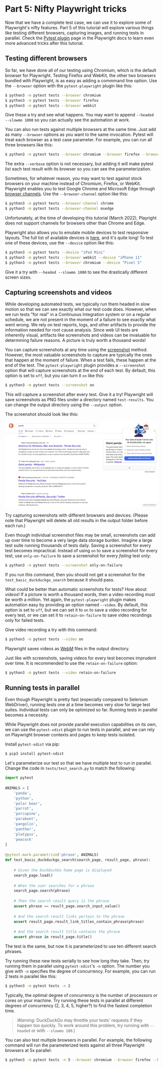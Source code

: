 # Part 5: Nifty Playwright tricks

Now that we have a complete test case, we can use it to explore some of Playwright's nifty features.
Part 5 of this tutorial will explore various things like testing different browsers, capturing images, and running tests in parallel.
Check the [Pytest plugin](https://playwright.dev/python/docs/test-runners) page
in the Playwright docs to learn even more advanced tricks after this tutorial.


## Testing different browsers

So far, we have done all of our testing using Chromium, which is the default browser for Playwright.
Testing Firefox and WebKit, the other two browsers bundled with Playwright, is as easy as adding a commmand line option.
Use the `--browser` option with the `pytest-playwright` plugin like this:

```bash
$ python3 -m pytest tests --browser chromium
$ python3 -m pytest tests --browser firefox
$ python3 -m pytest tests --browser webkit
```

Give these a try and see what happens.
You may want to append `--headed --slowmo 1000` so you can actually see the automation at work.

You can also run tests against multiple browsers at the same time.
Just add as many `--browser` options as you want to the same invocation.
Pytest will treat each browser as a test case parameter.
For example, you can run all three browsers like this:

```bash
$ python3 -m pytest tests --browser chromium --browser firefox --browser webkit --verbose
```

The extra `--verbose` option is not necessary,
but adding it will make pytest list each test result with its browser so you can see the parameterization.

Sometimes, for whatever reason, you may want to test against stock browsers on your machine instead of Chromium, Firefox, or WebKit.
Playwright enables you to test Google Chrome and Microsoft Edge through
[browser channels](https://playwright.dev/python/docs/browsers/#google-chrome--microsoft-edge).
Use the `--browser-channel` option like this:

```bash
$ python3 -m pytest tests --browser-channel chrome
$ python3 -m pytest tests --browser-channel msedge
```

Unfortunately, at the time of developing this tutorial (March 2022),
Playright does not support channels for browsers other than Chrome and Edge.

Playwright also allows you to emulate mobile devices to test responsive layouts.
The full list of available devices is
[here](https://github.com/microsoft/playwright/blob/master/packages/playwright-core/src/server/deviceDescriptorsSource.json),
and it's quite long!
To test one of these devices, use the `--device` option like this:

```bash
$ python3 -m pytest tests --device "iPad Mini"
$ python3 -m pytest tests --browser webkit --device "iPhone 11"
$ python3 -m pytest tests --browser chromium --device "Pixel 5"
```

Give it a try with `--headed --slowmo 1000` to see the drastically different screen sizes.


## Capturing screenshots and videos

While developing automated tests,
we typically run them headed in slow motion so that we can see exactly what our test code does.
However, when we run tests "for real" in a Continuous Integration system or on a regular schedule,
we are not present in the moment of a failure to see exactly what went wrong.
We rely on test reports, logs, and other artifacts to provide the information needed for root cause analysis.
Since web UI tests are inherently visual,
artifacts like screenshots and videos can be invaluable for determining failure reasons.
A picture is truly worth a thousand words!

You can capture screenshots at any time using the
[screenshot](https://playwright.dev/python/docs/api/class-page#page-screenshot) method.
However, the most valuable screenshots to capture are typically the ones that happen at the moment of failure.
When a test fails, these happen at the end of the test.
The `pytest-playwright` plugin provides a `--screenshot` option that will capture screenshots at the end of each test.
By default, this option is set to `off`, but you can turn it `on` like this:

```bash
$ python3 -m pytest tests --screenshot on
```

This will capture a screenshot after every test.
Give it a try!
Playwright will save screenshots as PNG files under a directory named `test-results`.
You can change the output directory using the `--output` option.

The screenshot should look like this:

![Test screenshot](images/test-screenshot.png)

Try capturing screenshots with different browsers and devices.
(Please note that Playwright will delete all old results in the output folder before each run.)

Even though individual screenshot files may be small,
screenshots can add up over time to become a very large data storage burden.
Imagine a large test suite running thousands of tests daily.
Saving a screenshot for every test becomes impractical.
Instead of using `on` to save a screenshot for every test,
use `only-on-failure` to save a screenshot for every *failing* test only:

```bash
$ python3 -m pytest tests --screenshot only-on-failure
```

If you run this command, then you should not get a screenshot for the `test_basic_duckduckgo_search`
because it should pass.

What could be better than automatic screenshots for tests?
How about *videos*!
If a picture is worth a thousand words, then a video recording must be worth a million.
Yet again, the `pytest-playwright` plugin makes automation easy by providing an option named `--video`.
By default, this option is set to `off`,
but we can set it to `on` to save a video recording for every test,
or we can set it to `retain-on-failure` to save video recordings only for failed tests.

Give video recording a try with this command:

```bash
$ python3 -m pytest tests --video on
```

Playwright saves videos as [WebM](https://en.wikipedia.org/wiki/WebM) files in the output directory.

Just like with screenshots, saving videos for every test becomes imprudent over time.
It is recommended to use the `retain-on-failure` option:

```bash
$ python3 -m pytest tests --video retain-on-failure
```


## Running tests in parallel

Even though Playwright is pretty fast (especially compared to Selenium WebDriver),
running tests one at a time becomes very slow for large test suites.
Individual tests can only be optimized so far.
Running tests in parallel becomes a necessity.

While Playwright does not provide parallel execution capabilities on its own,
we can use the `pytest-xdist` plugin to run tests in parallel,
and we can rely on Playwright browser contexts and pages to keep tests isolated.

Install `pytest-xdist` via pip:

```bash
$ pip3 install pytest-xdist
```

Let's parameterize our test so that we have multiple test to run in parallel.
Change the code in `tests/test_search.py` to match the following:

```python
import pytest

ANIMALS = [
    'panda',
    'python',
    'polar bear',
    'parrot',
    'porcupine',
    'parakeet',
    'pangolin',
    'panther',
    'platypus',
    'peacock'
]

@pytest.mark.parametrize('phrase', ANIMALS)
def test_basic_duckduckgo_search(search_page, result_page, phrase):

    # Given the DuckDuckGo home page is displayed
    search_page.load()

    # When the user searches for a phrase
    search_page.search(phrase)

    # Then the search result query is the phrase
    assert phrase == result_page.search_input_value()

    # And the search result links pertain to the phrase
    assert result_page.result_link_titles_contain_phrase(phrase)

    # And the search result title contains the phrase
    assert phrase in result_page.title()
```

The test is the same, but now it is parameterized to use ten different search phrases.

Try running these new tests serially to see how long they take.
Then, try running them in parallel using `pytest-xdist`'s `-n` option.
The number you give with `-n` specifies the degree of concurrency.
For example, you can run 2 tests in parallel like this:

```bash
$ python3 -m pytest tests -n 2
```

Typically, the optimal degree of concurrency is the number of processors or cores on your machine.
Try running these tests in parallel at different degrees of concurrency (2, 3, 4, 5, higher?)
to find the fastest completion time.

> *Warning:* DuckDuckGo may throttle your tests' requests if they happen too quickly.
> To work around this problem, try running with `--headed` or with `--slowmo 100`.)

You can also test multiple browsers in parallel.
For example, the following command will run the parameterized tests against all three Playwright browsers at 5x parallel:

```bash
$ python3 -m pytest tests -n 5 --browser chromium --browser firefox --browser webkit
```
